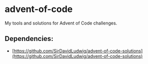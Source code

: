 # advent-of-code

My tools and solutions for Advent of Code challenges.

## Dependencies:

- [https://github.com/SirDavidLudwig/advent-of-code-solutions](https://github.com/SirDavidLudwig/advent-of-code-solutions)